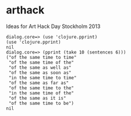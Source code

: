 arthack
=======

Ideas for Art Hack Day Stockholm 2013

	dialog.core=> (use 'clojure.pprint)
	(use 'clojure.pprint)
	nil
	dialog.core=> (pprint (take 10 (sentences 6)))
	("of the same time to time"
	 "of the same time of the"
	 "of the same as well as"
	 "of the same as soon as"
	 "in the same time to time"
	 "of the same as far as"
	 "of the same time to the"
	 "in the same time of the"
	 "of the same as it is"
	 "of the same time to be")
	nil
